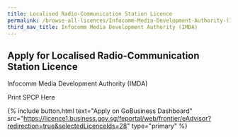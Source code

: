 ```yaml
---
title: Localised Radio-Communication Station Licence
permalink: /browse-all-licences/Infocomm-Media-Development-Authority-(IMDA)/Localised-Radio-Communication-Station-Licence
third_nav_title: Infocomm Media Development Authority (IMDA)
---
```


## Apply for Localised Radio-Communication Station Licence

Infocomm Media Development Authority (IMDA)

Print SPCP Here

{% include button.html text="Apply on GoBusiness Dashboard" src="https://licence1.business.gov.sg/feportal/web/frontier/eAdvisor?redirection=true&selectedLicenceIds=28" type="primary" %}
